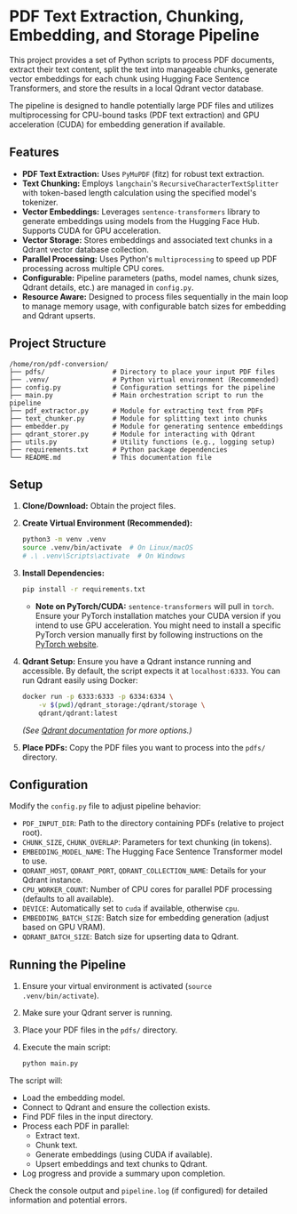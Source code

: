 # PDF Text Extraction, Chunking, Embedding, and Storage Pipeline

This project provides a set of Python scripts to process PDF documents, extract their text content, split the text into manageable chunks, generate vector embeddings for each chunk using Hugging Face Sentence Transformers, and store the results in a local Qdrant vector database.

The pipeline is designed to handle potentially large PDF files and utilizes multiprocessing for CPU-bound tasks (PDF text extraction) and GPU acceleration (CUDA) for embedding generation if available.

## Features

* **PDF Text Extraction:** Uses `PyMuPDF` (fitz) for robust text extraction.
* **Text Chunking:** Employs `langchain`'s `RecursiveCharacterTextSplitter` with token-based length calculation using the specified model's tokenizer.
* **Vector Embeddings:** Leverages `sentence-transformers` library to generate embeddings using models from the Hugging Face Hub. Supports CUDA for GPU acceleration.
* **Vector Storage:** Stores embeddings and associated text chunks in a Qdrant vector database collection.
* **Parallel Processing:** Uses Python's `multiprocessing` to speed up PDF processing across multiple CPU cores.
* **Configurable:** Pipeline parameters (paths, model names, chunk sizes, Qdrant details, etc.) are managed in `config.py`.
* **Resource Aware:** Designed to process files sequentially in the main loop to manage memory usage, with configurable batch sizes for embedding and Qdrant upserts.

## Project Structure

```
/home/ron/pdf-conversion/
├── pdfs/                 # Directory to place your input PDF files
├── .venv/                # Python virtual environment (Recommended)
├── config.py             # Configuration settings for the pipeline
├── main.py               # Main orchestration script to run the pipeline
├── pdf_extractor.py      # Module for extracting text from PDFs
├── text_chunker.py       # Module for splitting text into chunks
├── embedder.py           # Module for generating sentence embeddings
├── qdrant_storer.py      # Module for interacting with Qdrant
├── utils.py              # Utility functions (e.g., logging setup)
├── requirements.txt      # Python package dependencies
└── README.md             # This documentation file
```

## Setup

1. **Clone/Download:** Obtain the project files.
2. **Create Virtual Environment (Recommended):**
   
   ```bash
   python3 -m venv .venv
   source .venv/bin/activate  # On Linux/macOS
   # .\ .venv\Scripts\activate  # On Windows
   ```
3. **Install Dependencies:**
   
   ```bash
   pip install -r requirements.txt
   ```
   * **Note on PyTorch/CUDA:** `sentence-transformers` will pull in `torch`. Ensure your PyTorch installation matches your CUDA version if you intend to use GPU acceleration. You might need to install a specific PyTorch version manually first by following instructions on the [PyTorch website](https://pytorch.org/get-started/locally/).
4. **Qdrant Setup:** Ensure you have a Qdrant instance running and accessible. By default, the script expects it at `localhost:6333`. You can run Qdrant easily using Docker:
   
   ```bash
   docker run -p 6333:6333 -p 6334:6334 \
       -v $(pwd)/qdrant_storage:/qdrant/storage \
       qdrant/qdrant:latest
   ```
   
   *(See [Qdrant documentation](https://qdrant.tech/documentation/guides/installation/) for more options.)*
5. **Place PDFs:** Copy the PDF files you want to process into the `pdfs/` directory.

## Configuration

Modify the `config.py` file to adjust pipeline behavior:

* `PDF_INPUT_DIR`: Path to the directory containing PDFs (relative to project root).
* `CHUNK_SIZE`, `CHUNK_OVERLAP`: Parameters for text chunking (in tokens).
* `EMBEDDING_MODEL_NAME`: The Hugging Face Sentence Transformer model to use.
* `QDRANT_HOST`, `QDRANT_PORT`, `QDRANT_COLLECTION_NAME`: Details for your Qdrant instance.
* `CPU_WORKER_COUNT`: Number of CPU cores for parallel PDF processing (defaults to all available).
* `DEVICE`: Automatically set to `cuda` if available, otherwise `cpu`.
* `EMBEDDING_BATCH_SIZE`: Batch size for embedding generation (adjust based on GPU VRAM).
* `QDRANT_BATCH_SIZE`: Batch size for upserting data to Qdrant.

## Running the Pipeline

1. Ensure your virtual environment is activated (`source .venv/bin/activate`).
2. Make sure your Qdrant server is running.
3. Place your PDF files in the `pdfs/` directory.
4. Execute the main script:
   
   ```bash
   python main.py
   ```

The script will:

* Load the embedding model.
* Connect to Qdrant and ensure the collection exists.
* Find PDF files in the input directory.
* Process each PDF in parallel:
  * Extract text.
  * Chunk text.
  * Generate embeddings (using CUDA if available).
  * Upsert embeddings and text chunks to Qdrant.
* Log progress and provide a summary upon completion.

Check the console output and `pipeline.log` (if configured) for detailed information and potential errors.